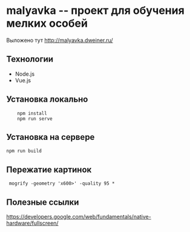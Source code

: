 # malyavka -- проект для обучения мелких особей
Выложено тут http://malyavka.dweiner.ru/ 

## Технологии
* Node.js
* Vue.js

## Установка локально
```
    npm install
    npm run serve
```

## Установка на сервере
```
npm run build
```

## Пережатие картинок
```
 mogrify -geometry 'x600>' -quality 95 *
```

## Полезные ссылки 
 https://developers.google.com/web/fundamentals/native-hardware/fullscreen/
